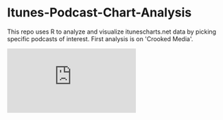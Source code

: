 # Itunes-Podcast-Chart-Analysis
This repo uses R to analyze and visualize itunescharts.net data by picking specific podcasts of interest.  First analysis is on 'Crooked Media'.

![alt text](https://github.com/jsaliani92/Itunes-Podcast-Chart-Analysis/blob/master/Images/Crooked_Media/Output/Timelines/Long_Time_Line_With%20Friends%20Like%20These.pdf)
